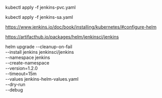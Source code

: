 kubectl apply -f jenkins-pvc.yaml

kubectl apply -f jenkins-sa.yaml


https://www.jenkins.io/doc/book/installing/kubernetes/#configure-helm

https://artifacthub.io/packages/helm/jenkinsci/jenkins

helm upgrade --cleanup-on-fail \
--install jenkins jenkinsci/jenkins \
--namespace jenkins \
--create-namespace \
--version=1.2.0 \
--timeout=15m \
--values jenkins-helm-values.yaml \
--dry-run \
--debug